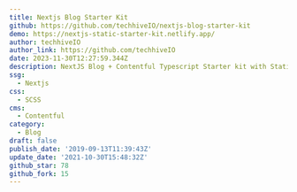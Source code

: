 ```yaml
---
title: Nextjs Blog Starter Kit
github: https://github.com/techhiveIO/nextjs-blog-starter-kit
demo: https://nextjs-static-starter-kit.netlify.app/
author: techhiveIO
author_link: https://github.com/techhiveIO
date: 2023-11-30T12:27:59.344Z
description: NextJS Blog + Contentful Typescript Starter kit with Static Export
ssg:
  - Nextjs
css:
  - SCSS
cms:
  - Contentful
category:
  - Blog
draft: false
publish_date: '2019-09-13T11:39:43Z'
update_date: '2021-10-30T15:48:32Z'
github_star: 78
github_fork: 15
---
```

